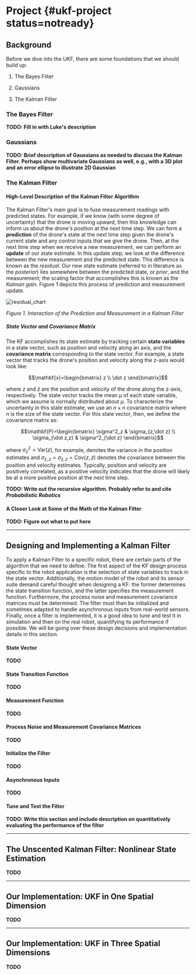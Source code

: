 # Project {#ukf-project status=notready}

## Background
Before we dive into the UKF, there are some foundations that we should build up:

1. The Bayes Filter

2. Gaussians

3. The Kalman Filter

### The Bayes Filter

**TODO: Fill in with Luke's description**

### Gaussians

**TODO: Brief description of Gaussians as needed to discuss the Kalman Filter. Perhaps show multivariate Gaussians as well, e.g., with a 3D plot and an error ellipse to illustrate 2D Gaussian**

### The Kalman Filter
#### High-Level Description of the Kalman Filter Algorithm

The Kalman Filter's main goal is to fuse measurement readings with predicted states. For example, if we know (with some degree of uncertainty) that the drone is moving upward, then this knowledge can inform us about the drone's position at the next time step. We can form a **prediction** of the drone's state at the next time step given the drone's current state and any control inputs that we give the drone. Then, at the next time step when we receive a new measurement, we can perform an **update** of our state estimate. In this update step, we look at the difference between the new measurement and the predicted state. This difference is known as the *residual*. Our new state estimate (referred to in literature as the *posterior*) lies somewhere between the predicted state, or *prior*, and the measurement; the scaling factor that accomplishes this is known as the *Kalman gain*. Figure 1 depicts this process of prediction and measurement update.

![residual_chart](residual_chart.png)

*Figure 1. Interaction of the Prediction and Measurement in a Kalman Filter [](#bib:labbe_kalman)*

##### State Vector and Covariance Matrix

The KF accomplishes its state estimate by tracking certain **state variables** in a state vector, such as position and velocity along an axis, and the **covariance matrix** corresponding to the state vector. For example, a state vector that tracks the drone's position and velocity along the z-axis would look like:

$$\mathbf{x}=\begin{bmatrix}
z \\
\dot z
\end{bmatrix}$$

where $z$ and $\dot z$ are the position and velocity of the drone along the z-axis, respectively. The state vector tracks the mean $\mu$ of each state variable, which we assume is normally distributed about $\mu$. To characterize the uncertainty in this state estimate, we use an $n \times n$ covariance matrix where $n$ is the size of the state vector. For this state vector, then, we define the covariance matrix as:

$$\mathbf{P}=\begin{bmatrix}
\sigma^2_z & \sigma_{z,\dot z} \\
\sigma_{\dot z,z} & \sigma^2_{\dot z}
\end{bmatrix}$$

where $\sigma^2_z = \text{Var}\left( z \right)$, for example, denotes the variance in the position estimates and $\sigma_{\dot z,z} = \sigma_{z,\dot z} = \text{Cov}\left( z, \dot z \right)$ denotes the covariance between the position and velocity estimates. Typically, position and velocity are positively correlated, as a positive velocity indicates that the drone will likely be at a more positive position at the next time step.

**TODO: Write out the recursive algorithm. Probably refer to and cite** ***Probabilistic Robotics***

#### A Closer Look at Some of the Math of the Kalman Filter

**TODO: Figure out what to put here**

---

## Designing and Implementing a Kalman Filter

To apply a Kalman Filter to a specific robot, there are certain parts of the algorithm that we need to define. The first aspect of the KF design process specific to the robot application is the selection of state variables to track in the state vector. Additionally, the motion model of the robot and its sensor suite demand careful thought when designing a KF: the former determines the state transition function, and the latter specifies the measurement function. Furthermore, the process noise and measurement covariance matrices must be determined. The filter must then be initialized and sometimes adapted to handle asynchronous inputs from real-world sensors. Finally, once a filter is implemented, it is a good idea to tune and test it in simulation and then on the real robot, quantifying its performance if possible. We will be going over these design decisions and implementation details in this section.

#### State Vector
**TODO**

#### State Transition Function
**TODO**

#### Measurement Function
**TODO**

#### Process Noise and Measurement Covariance Matrices
**TODO**

#### Initialize the Filter
**TODO**

#### Asynchronous Inputs
**TODO**

#### Tune and Test the Filter
**TODO: Write this section and include description on quantitatively evaluating the performance of the filter**

---

## The Unscented Kalman Filter: Nonlinear State Estimation
**TODO**

---

## Our Implementation: UKF in One Spatial Dimension
**TODO**

---

## Our Implementation: UKF in Three Spatial Dimensions
**TODO**






